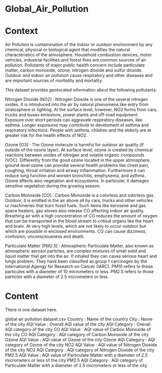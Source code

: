 # Global_Air_Pollution
 # Context
Air Pollution is contamination of the indoor or outdoor environment by any chemical, physical or biological agent that modifies the natural characteristics of the atmosphere. Household combustion devices, motor vehicles, industrial facilities and forest fires are common sources of air pollution. Pollutants of major public health concern include particulate matter, carbon monoxide, ozone, nitrogen dioxide and sulfur dioxide. Outdoor and indoor air pollution cause respiratory and other diseases and are important sources of morbidity and mortality.

This dataset provides geolocated information about the following pollutants:

Nitrogen Dioxide [NO2] : Nitrogen Dioxide is one of the several nitrogen oxides. It is introduced into the air by natural phenomena like entry from stratosphere or lighting. At the surface level, however, NO2 forms from cars, trucks and buses emissions, power plants and off-road equipment. Exposure over short periods can aggravate respiratory diseases, like asthma. Longer exposures may contribute to develoment of asthma and respiratory infections. People with asthma, children and the elderly are at greater risk for the health effects of NO2.

Ozone [O3] : The Ozone molecule is harmful for outdoor air quality (if outside of the ozone layer). At surface level, ozone is created by chemical reactions between oxides of nitrogen and volatile organic compounds (VOC). Differently from the good ozone located in the upper atmosphere, ground level ozone can provoke several health problems like chest pain, coughing, throat irritation and airway inflammation. Furthermore it can reduce lung function and worsen bronchitis, emphysema, and asthma. Ozone affects also vegetation and ecosystems. In particular, it damages sensitive vegetation during the growing season.

Carbon Monoxide [CO] : Carbon Monoxide is a colorless and odorless gas. Outdoor, it is emitted in the air above all by cars, trucks and other vehicles or machineries that burn fossil fuels. Such items like kerosene and gas space heaters, gas stoves also release CO affecting indoor air quality.
Breathing air with a high concentration of CO reduces the amount of oxygen that can be transported in the blood stream to critical organs like the heart and brain. At very high levels, which are not likely to occur outdoor but which are possible in enclosed environments. CO can cause dizziness, confusion, unconsciousness and death.

Particulate Matter [PM2.5] : Atmospheric Particulate Matter, also known as atmospheric aerosol particles, are complex mixtures of small solid and liquid matter that get into the air. If inhaled they can cause serious heart and lungs problem. They have been classified as group 1 carcinogen by the International Agengy for Research on Cancer (IARC). PM10 refers to those particules with a diameter of 10 micrometers or less. PM2.5 refers to those particles with a diameter of 2.5 micrometers or less.

# Content
There is one dataset here.

global air pollution dataset.csv
Country : Name of the country
City : Name of the city
AQI Value : Overall AQI value of the city
AQI Category : Overall AQI category of the city
CO AQI Value : AQI value of Carbon Monoxide of the city
CO AQI Category : AQI category of Carbon Monoxide of the city
Ozone AQI Value : AQI value of Ozone of the city
Ozone AQI Category : AQI category of Ozone of the city
NO2 AQI Value : AQI value of Nitrogen Dioxide of the city
NO2 AQI Category : AQI category of Nitrogen Dioxide of the city
PM2.5 AQI Value : AQI value of Particulate Matter with a diameter of 2.5 micrometers or less of the city
PM2.5 AQI Category : AQI category of Particulate Matter with a diameter of 2.5 micrometers or less of the city
